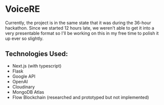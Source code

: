 # VoiceRE

Currently, the project is in the same state that it was during the 36-hour hackathon. Since we started 12 hours late, we weren't able to get it into a very presentable format so I'll be working on this in my free time to polish it up ever so slightly.

## Technologies Used:
- Next.js (with typescript)
- Flask
- Google API
- OpenAI
- Cloudinary
- MongoDB Atlas
- Flow Blockchain (researched and prototyped but not implemented)
